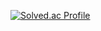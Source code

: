 [![Solved.ac Profile](http://mazassumnida.wtf/api/v2/generate_badge?boj=tizr2240)](https://solved.ac/tizr2240/)
